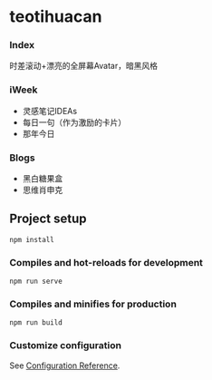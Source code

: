 # teotihuacan

### Index
时差滚动+漂亮的全屏幕Avatar，暗黑风格

### iWeek
* 灵感笔记IDEAs
* 每日一句（作为激励的卡片）
* 那年今日

### Blogs
* 黑白糖果盒
* 思维肖申克
## Project setup
```
npm install
```

### Compiles and hot-reloads for development
```
npm run serve
```

### Compiles and minifies for production
```
npm run build
```

### Customize configuration
See [Configuration Reference](https://cli.vuejs.org/config/).
